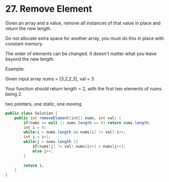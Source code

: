 # 27. Remove Element

Given an array and a value, remove all instances of that value in place and return the new length.

Do not allocate extra space for another array, you must do this in place with constant memory.

The order of elements can be changed. It doesn't matter what you leave beyond the new length.

Example:

Given input array nums = [3,2,2,3], val = 3

Your function should return length = 2, with the first two elements of nums being 2.

two pointers, one static, one moving
```java
public class Solution {
    public int removeElement(int[] nums, int val) {
        if(nums == null || nums.length == 0) return nums.length;
        int i = 0;
        while(i < nums.length && nums[i] != val) i++;
        int j = i+1;
        while(j < nums.length ){
            if(nums[j] != val) nums[i++] = nums[j++];
            else j++;
        }
        
        return i;
    }
}
```
